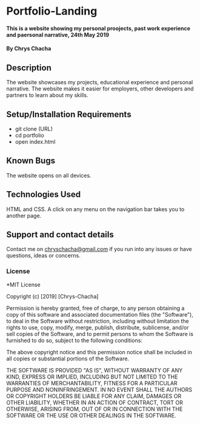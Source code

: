 # Portfolio-Landing
#### This is a website showing my personal proojects, past work experience and paersonal narrative, 24th May 2019
#### By **Chrys Chacha**
## Description
The website showcases my projects, educational experience and personal narrative. The website makes it easier for employers, other developers and partners to learn about my skills.

## Setup/Installation Requirements
* git clone (URL)
* cd portfolio
* open index.html
## Known Bugs
The website opens on all devices.
## Technologies Used
HTML and CSS. A click on any menu on the navigation bar takes you to another page.
## Support and contact details
Contact me on chryschacha@gmail.com if you run into any issues or have questions, ideas or concerns.  
### License
*MIT License

Copyright (c) [2019] [Chrys-Chacha]

Permission is hereby granted, free of charge, to any person obtaining a copy
of this software and associated documentation files (the "Software"), to deal
in the Software without restriction, including without limitation the rights
to use, copy, modify, merge, publish, distribute, sublicense, and/or sell
copies of the Software, and to permit persons to whom the Software is
furnished to do so, subject to the following conditions:

The above copyright notice and this permission notice shall be included in all
copies or substantial portions of the Software.

THE SOFTWARE IS PROVIDED "AS IS", WITHOUT WARRANTY OF ANY KIND, EXPRESS OR
IMPLIED, INCLUDING BUT NOT LIMITED TO THE WARRANTIES OF MERCHANTABILITY,
FITNESS FOR A PARTICULAR PURPOSE AND NONINFRINGEMENT. IN NO EVENT SHALL THE
AUTHORS OR COPYRIGHT HOLDERS BE LIABLE FOR ANY CLAIM, DAMAGES OR OTHER
LIABILITY, WHETHER IN AN ACTION OF CONTRACT, TORT OR OTHERWISE, ARISING FROM,
OUT OF OR IN CONNECTION WITH THE SOFTWARE OR THE USE OR OTHER DEALINGS IN THE
SOFTWARE.